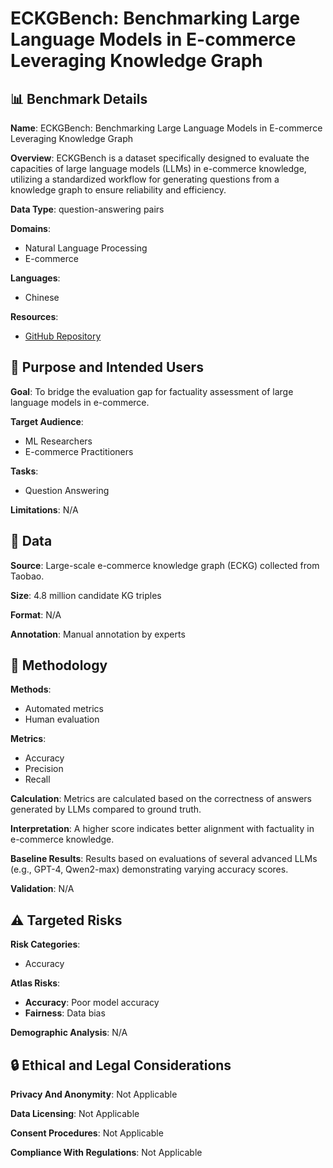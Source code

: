 # ECKGBench: Benchmarking Large Language Models in E-commerce Leveraging Knowledge Graph

## 📊 Benchmark Details

**Name**: ECKGBench: Benchmarking Large Language Models in E-commerce Leveraging Knowledge Graph

**Overview**: ECKGBench is a dataset specifically designed to evaluate the capacities of large language models (LLMs) in e-commerce knowledge, utilizing a standardized workflow for generating questions from a knowledge graph to ensure reliability and efficiency.

**Data Type**: question-answering pairs

**Domains**:
- Natural Language Processing
- E-commerce

**Languages**:
- Chinese

**Resources**:
- [GitHub Repository](https://github.com/ming429778/ECKGBench)

## 🎯 Purpose and Intended Users

**Goal**: To bridge the evaluation gap for factuality assessment of large language models in e-commerce.

**Target Audience**:
- ML Researchers
- E-commerce Practitioners

**Tasks**:
- Question Answering

**Limitations**: N/A

## 💾 Data

**Source**: Large-scale e-commerce knowledge graph (ECKG) collected from Taobao.

**Size**: 4.8 million candidate KG triples

**Format**: N/A

**Annotation**: Manual annotation by experts

## 🔬 Methodology

**Methods**:
- Automated metrics
- Human evaluation

**Metrics**:
- Accuracy
- Precision
- Recall

**Calculation**: Metrics are calculated based on the correctness of answers generated by LLMs compared to ground truth.

**Interpretation**: A higher score indicates better alignment with factuality in e-commerce knowledge.

**Baseline Results**: Results based on evaluations of several advanced LLMs (e.g., GPT-4, Qwen2-max) demonstrating varying accuracy scores.

**Validation**: N/A

## ⚠️ Targeted Risks

**Risk Categories**:
- Accuracy

**Atlas Risks**:
- **Accuracy**: Poor model accuracy
- **Fairness**: Data bias

**Demographic Analysis**: N/A

## 🔒 Ethical and Legal Considerations

**Privacy And Anonymity**: Not Applicable

**Data Licensing**: Not Applicable

**Consent Procedures**: Not Applicable

**Compliance With Regulations**: Not Applicable

